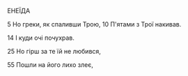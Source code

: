 ﻿
ЕНЕЇДА

5  Но греки, як спаливши Трою,
10 П'ятами з Трої накивав.

14 І куди очі почухрав.


25 Но гірш за те їй не любився,

55 Пошли на його лихо злеє,